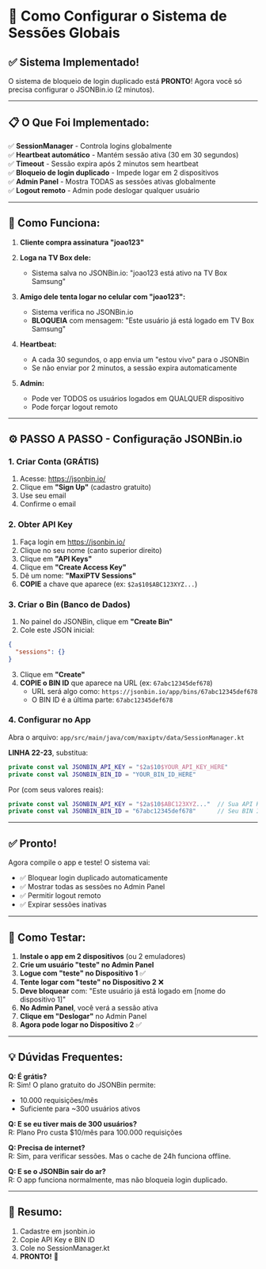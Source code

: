 # 🔐 Como Configurar o Sistema de Sessões Globais

## ✅ Sistema Implementado!

O sistema de bloqueio de login duplicado está **PRONTO**! Agora você só precisa configurar o JSONBin.io (2 minutos).

---

## 📋 O Que Foi Implementado:

✅ **SessionManager** - Controla logins globalmente  
✅ **Heartbeat automático** - Mantém sessão ativa (30 em 30 segundos)  
✅ **Timeout** - Sessão expira após 2 minutos sem heartbeat  
✅ **Bloqueio de login duplicado** - Impede logar em 2 dispositivos  
✅ **Admin Panel** - Mostra TODAS as sessões ativas globalmente  
✅ **Logout remoto** - Admin pode deslogar qualquer usuário  

---

## 🚀 Como Funciona:

1. **Cliente compra assinatura "joao123"**
2. **Loga na TV Box dele:**
   - Sistema salva no JSONBin.io: "joao123 está ativo na TV Box Samsung"
   
3. **Amigo dele tenta logar no celular com "joao123":**
   - Sistema verifica no JSONBin.io
   - **BLOQUEIA** com mensagem: "Este usuário já está logado em TV Box Samsung"
   
4. **Heartbeat:**
   - A cada 30 segundos, o app envia um "estou vivo" para o JSONBin
   - Se não enviar por 2 minutos, a sessão expira automaticamente
   
5. **Admin:**
   - Pode ver TODOS os usuários logados em QUALQUER dispositivo
   - Pode forçar logout remoto

---

## ⚙️ PASSO A PASSO - Configuração JSONBin.io

### 1. Criar Conta (GRÁTIS)

1. Acesse: https://jsonbin.io/
2. Clique em **"Sign Up"** (cadastro gratuito)
3. Use seu email
4. Confirme o email

### 2. Obter API Key

1. Faça login em https://jsonbin.io/
2. Clique no seu nome (canto superior direito)
3. Clique em **"API Keys"**
4. Clique em **"Create Access Key"**
5. Dê um nome: **"MaxiPTV Sessions"**
6. **COPIE** a chave que aparece (ex: `$2a$10$ABC123XYZ...`)

### 3. Criar o Bin (Banco de Dados)

1. No painel do JSONBin, clique em **"Create Bin"**
2. Cole este JSON inicial:

```json
{
  "sessions": {}
}
```

3. Clique em **"Create"**
4. **COPIE o BIN ID** que aparece na URL (ex: `67abc12345def678`)
   - URL será algo como: `https://jsonbin.io/app/bins/67abc12345def678`
   - O BIN ID é a última parte: `67abc12345def678`

### 4. Configurar no App

Abra o arquivo: `app/src/main/java/com/maxiptv/data/SessionManager.kt`

**LINHA 22-23**, substitua:

```kotlin
private const val JSONBIN_API_KEY = "$2a$10$YOUR_API_KEY_HERE"
private const val JSONBIN_BIN_ID = "YOUR_BIN_ID_HERE"
```

Por (com seus valores reais):

```kotlin
private const val JSONBIN_API_KEY = "$2a$10$ABC123XYZ..."  // Sua API Key
private const val JSONBIN_BIN_ID = "67abc12345def678"      // Seu BIN ID
```

---

## ✅ Pronto!

Agora compile o app e teste! O sistema vai:

- ✅ Bloquear login duplicado automaticamente
- ✅ Mostrar todas as sessões no Admin Panel
- ✅ Permitir logout remoto
- ✅ Expirar sessões inativas

---

## 🧪 Como Testar:

1. **Instale o app em 2 dispositivos** (ou 2 emuladores)
2. **Crie um usuário "teste" no Admin Panel**
3. **Logue com "teste" no Dispositivo 1** ✅
4. **Tente logar com "teste" no Dispositivo 2** ❌
5. **Deve bloquear** com: "Este usuário já está logado em [nome do dispositivo 1]"
6. **No Admin Panel**, você verá a sessão ativa
7. **Clique em "Deslogar"** no Admin Panel
8. **Agora pode logar no Dispositivo 2** ✅

---

## 💡 Dúvidas Frequentes:

**Q: É grátis?**  
R: Sim! O plano gratuito do JSONBin permite:
- 10.000 requisições/mês
- Suficiente para ~300 usuários ativos

**Q: E se eu tiver mais de 300 usuários?**  
R: Plano Pro custa $10/mês para 100.000 requisições

**Q: Precisa de internet?**  
R: Sim, para verificar sessões. Mas o cache de 24h funciona offline.

**Q: E se o JSONBin sair do ar?**  
R: O app funciona normalmente, mas não bloqueia login duplicado.

---

## 🎯 Resumo:

1. Cadastre em jsonbin.io
2. Copie API Key e BIN ID
3. Cole no SessionManager.kt
4. **PRONTO!** 🚀



